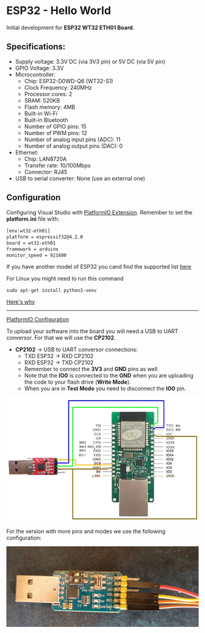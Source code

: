 # ESP32 - Hello World
Initial development for **ESP32 WT32 ETH01 Board**. 

## Specifications:

- Supply voltage: 3.3V DC (via 3V3 pin) or 5V DC (via 5V pin)
- GPIO Voltage: 3.3V
- Microcontroller:
  - Chip: ESP32-D0WD-Q6 (WT32-S1)
  - Clock Frequency: 240MHz
  - Processor cores: 2
  - SRAM: 520KB
  - Flash memory: 4MB
  - Built-in Wi-Fi
  - Built-in Bluetooth
  - Number of GPIO pins: 15
  - Number of PWM pins: 12
  - Number of analog input pins (ADC): 11
  - Number of analog output pins (DAC): 0
- Ethernet:
  - Chip: LAN8720A
  - Transfer rate: 10/100Mbps
  - Connector: RJ45
- USB to serial converter: None (use an external one)
    
## Configuration

Configuring Visual Studio with [PlatformIO Extension](https://platformio.org/install/ide?install=vscode). Remember to set the **platform.ini** file with:
```
[env:wt32-eth01]
platform = espressif32@4.2.0
board = wt32-eth01
framework = arduino
monitor_speed = 921600 
```
If you have another model of ESP32 you cand find the supported list [here](https://registry.platformio.org/platforms/platformio/espressif32/boards)

For Linux you might need to run this command
```
sudo apt-get install python3-venv
```
[Here's why](https://github.com/platformio/platformio-core-installer/issues/1774)

---

[PlatformIO Configuration](https://docs.platformio.org/en/latest/boards/espressif32/wt32-eth01.html)

To upload your software into the board you will need a USB to UART conversor. For that we will use the **CP2102**.
* **CP2102** &rarr; USB to UART conversor connections:
  * TXD ESP32 &rarr; RXD CP2102
  * RXD ESP32 &rarr; TXD CP2102
  * Remember to connect the **3V3** and **GND** pins as well
  * Note that the **IO0** is connected to the **GND** when you are uploading the code to your flash drive (**Write Mode**).
  * When you are in **Test Mode** you need to disconnect the **IO0** pin.

![cp2102-pins](/assets/images/CP2102-pins.jpeg)

For the version with more pins and modes we use the following configuration:

![cp2102-v2](/assets/images/CP2102-v2.jpg)
